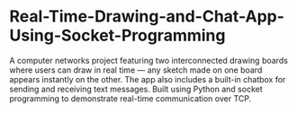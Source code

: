 # Real-Time-Drawing-and-Chat-App-Using-Socket-Programming
A computer networks project featuring two interconnected drawing boards where users can draw in real time — any sketch made on one board appears instantly on the other. The app also includes a built-in chatbox for sending and receiving text messages. Built using Python and socket programming to demonstrate real-time communication over TCP.
